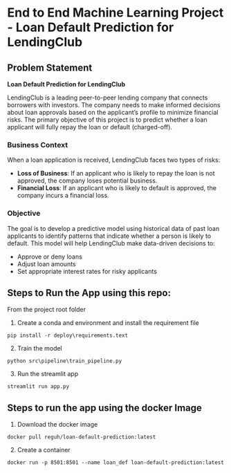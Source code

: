 # End to End Machine Learning Project - Loan Default Prediction for LendingClub

## Problem Statement

**Loan Default Prediction for LendingClub**

LendingClub is a leading peer-to-peer lending company that connects borrowers with investors. The company needs to make informed decisions about loan approvals based on the applicant’s profile to minimize financial risks. The primary objective of this project is to predict whether a loan applicant will fully repay the loan or default (charged-off).

### Business Context

When a loan application is received, LendingClub faces two types of risks:

- **Loss of Business**: If an applicant who is likely to repay the loan is not approved, the company loses potential business.
- **Financial Loss**: If an applicant who is likely to default is approved, the company incurs a financial loss.

### Objective

The goal is to develop a predictive model using historical data of past loan applicants to identify patterns that indicate whether a person is likely to default. This model will help LendingClub make data-driven decisions to:

- Approve or deny loans
- Adjust loan amounts
- Set appropriate interest rates for risky applicants



## Steps to Run the App using this repo:

From the project root folder

1. Create a conda and environment and install the requirement file

`pip install -r deploy\requirements.text`

2. Train the model

`python src\pipeline\train_pipeline.py`

3. Run the streamlit app

`streamlit run app.py`

## Steps to run the app using the docker Image

1. Download the docker image

`docker pull reguh/loan-default-prediction:latest`

2. Create a container

`docker run -p 8501:8501 --name loan_def loan-default-prediction:latest`